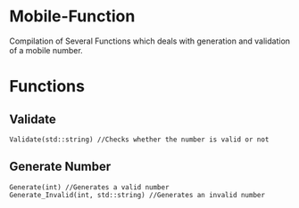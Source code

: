 # **Mobile-Function**

Compilation of Several Functions which deals with generation and validation of a mobile number.

# Functions

## Validate
    Validate(std::string) //Checks whether the number is valid or not

## Generate Number
    Generate(int) //Generates a valid number
    Generate_Invalid(int, std::string) //Generates an invalid number